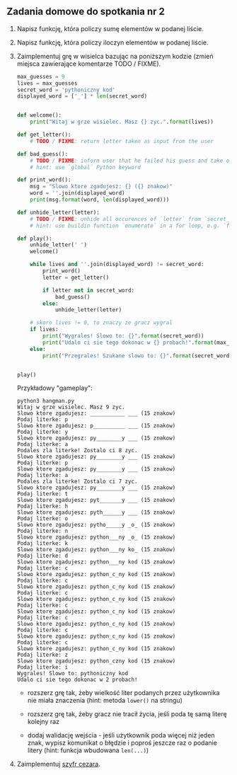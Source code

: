 ## Zadania domowe do spotkania nr 2

1. Napisz funkcję, która policzy sumę elementów w podanej liście.

2. Napisz funkcję, która policzy iloczyn elementów w podanej liście.

3. Zaimplementuj grę w wisielca bazując na poniższym kodzie (zmień miejsca zawierające komentarze TODO / FIXME).
    ```python
    max_guesses = 9
    lives = max_guesses
    secret_word = 'pythoniczny kod'
    displayed_word = ['_'] * len(secret_word)
    
    
    def welcome():
        print("Witaj w grze wisielec. Masz {} zyc.".format(lives))
    
    def get_letter():
        # TODO / FIXME: return letter taken as input from the user
    
    def bad_guess():
        # TODO / FIXME: inform user that he failed his guess and take one of his lives
        # hint: use `global` Python keyword
    
    def print_word():
        msg = "Slowo ktore zgadujesz: {} ({} znakow)"
        word = ''.join(displayed_word)
        print(msg.format(word, len(displayed_word)))
    
    def unhide_letter(letter):
        # TODO / FIXME: unhide all occurences of `letter` from `secret_word` in `displayed_word`
        # hint: use buildin function `enumerate` in a for loop, e.g. `for index, element in enumerate(['a', 'b', 'c']):`
    
    def play():
        unhide_letter(' ')
        welcome()
    
        while lives and ''.join(displayed_word) != secret_word:
            print_word()
            letter = get_letter()
    
            if letter not in secret_word:
                bad_guess()
            else:
                unhide_letter(letter)
    
        # skoro lives != 0, to znaczy ze gracz wygral
        if lives:
            print("Wygrales! Slowo to: {}".format(secret_word))
            print("Udalo ci sie tego dokonac w {} probach!".format(max_guesses-lives))
        else:
            print("Przegrales! Szukane slowo to: {}".format(secret_word))
    
    
    play()
    ```
    
    Przykładowy "gameplay":
    ```
    python3 hangman.py 
    Witaj w grze wisielec. Masz 9 zyc.
    Slowo ktore zgadujesz: ___________ ___ (15 znakow)
    Podaj literke: p
    Slowo ktore zgadujesz: p__________ ___ (15 znakow)
    Podaj literke: y
    Slowo ktore zgadujesz: py________y ___ (15 znakow)
    Podaj literke: a
    Podales zla literke! Zostalo ci 8 zyc.
    Slowo ktore zgadujesz: py________y ___ (15 znakow)
    Podaj literke: p
    Slowo ktore zgadujesz: py________y ___ (15 znakow)
    Podaj literke: a
    Podales zla literke! Zostalo ci 7 zyc.
    Slowo ktore zgadujesz: py________y ___ (15 znakow)
    Podaj literke: t
    Slowo ktore zgadujesz: pyt_______y ___ (15 znakow)
    Podaj literke: h
    Slowo ktore zgadujesz: pyth______y ___ (15 znakow)
    Podaj literke: o
    Slowo ktore zgadujesz: pytho_____y _o_ (15 znakow)
    Podaj literke: n
    Slowo ktore zgadujesz: python___ny _o_ (15 znakow)
    Podaj literke: k
    Slowo ktore zgadujesz: python___ny ko_ (15 znakow)
    Podaj literke: d
    Slowo ktore zgadujesz: python___ny kod (15 znakow)
    Podaj literke: c
    Slowo ktore zgadujesz: python_c_ny kod (15 znakow)
    Podaj literke: c
    Slowo ktore zgadujesz: python_c_ny kod (15 znakow)
    Podaj literke: c
    Slowo ktore zgadujesz: python_c_ny kod (15 znakow)
    Podaj literke: c
    Slowo ktore zgadujesz: python_c_ny kod (15 znakow)
    Podaj literke: c
    Slowo ktore zgadujesz: python_c_ny kod (15 znakow)
    Podaj literke: c
    Slowo ktore zgadujesz: python_c_ny kod (15 znakow)
    Podaj literke: c
    Slowo ktore zgadujesz: python_c_ny kod (15 znakow)
    Podaj literke: z
    Slowo ktore zgadujesz: python_czny kod (15 znakow)
    Podaj literke: i
    Wygrales! Slowo to: pythoniczny kod
    Udalo ci sie tego dokonac w 2 probach!
    ```
    
    * rozszerz grę tak, żeby wielkość liter podanych przez użytkownika nie miała znaczenia (hint: metoda `lower()` na stringu)
    
    * rozszerz grę tak, żeby gracz nie tracił życia, jeśli poda tę samą literę kolejny raz
    
    * dodaj walidację wejścia - jeśli użytkownik poda więcej niż jeden znak, wypisz komunikat o błędzie i poproś jeszcze raz o podanie litery (hint: funkcja wbudowana `len(...)`)



4. Zaimplementuj [szyfr cezara](https://pl.wikipedia.org/wiki/Szyfr_Cezara).

